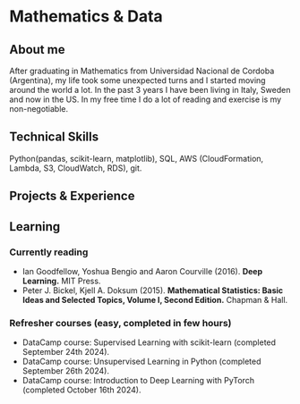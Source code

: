 # Mathematics & Data

## About me

After graduating in Mathematics from Universidad Nacional de Cordoba (Argentina), my life took some unexpected turns and I started moving around the world a lot. In the past 3 years I have been living in Italy, Sweden and now in the US. In my free time I do a lot of reading and exercise is my non-negotiable.

## Technical Skills

Python(pandas, scikit-learn, matplotlib), SQL, AWS (CloudFormation, Lambda, S3, CloudWatch, RDS), git.

## Projects & Experience


## Learning

### Currently reading
- Ian Goodfellow, Yoshua Bengio and Aaron Courville (2016). **Deep Learning.** MIT Press.
- Peter J. Bickel, Kjell A. Doksum (2015). **Mathematical Statistics: Basic Ideas and Selected Topics, Volume I, Second Edition.** Chapman & Hall.

### Refresher courses (easy, completed in few hours)
- DataCamp course: Supervised Learning with scikit-learn (completed September 24th 2024).
- DataCamp course: Unsupervised Learning in Python (completed September 26th 2024).
- DataCamp course: Introduction to Deep Learning with PyTorch (completed October 16th 2024).
